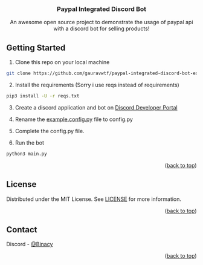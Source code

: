 <a name="readme-top"></a>
<div align="center">
  <h3 align="center">Paypal Integrated Discord Bot</h3>

  <p align="center">
    An awesome open source project to demonstrate the usage of paypal api with a discord bot for selling products!
  </p>
</div>

## Getting Started

1. Clone this repo on your local machine

```sh
git clone https://github.com/gauravwtf/paypal-integrated-discord-bot-example
```

2. Install the requirements (Sorry i use reqs instead of requirements)

```sh
pip3 install -U -r reqs.txt
```

3. Create a discord application and bot on [Discord Developer Portal](https://discord.com/developers/applications)
4. Rename the [example.config.py](https://github.com/gauravwtf/paypal-integrated-discord-bot-example/example.config.py) file to config.py
5. Complete the config.py file.

6. Run the bot

```sh
python3 main.py
```

<p align="right">(<a href="#readme-top">back to top</a>)</p>

## License

Distributed under the MIT License. See [LICENSE](https://github.com/gauravwtf/paypal-integrated-discord-bot-example/LICENSE) for more information.

<p align="right">(<a href="#readme-top">back to top</a>)</p>

## Contact

Discord - [@Binacy](https://discord.com/users/1211202988518146050)

<p align="right">(<a href="#readme-top">back to top</a>)</p>
